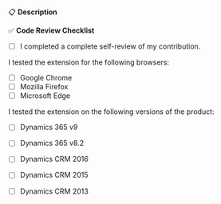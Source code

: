 :clipboard: **Description**

<!-- 
 - Please provide a short description of the proposed changes. 
 - If possible, please add references to the relevant issues, e.g. `Fixes #99`.
 - Please @mention the person or team responsible for reviewing proposed changes. 
-->

:white_check_mark: **Code Review Checklist**

- [ ] I completed a complete self-review of my contribution.

<!--
  Please confirm you have tested the extension on all browsers and on at least one Dynamics version. We encourage testing the changes on as many different environments as possible.
-->

I tested the extension for the following browsers:
  - [ ] Google Chrome
  - [ ] Mozilla Firefox
  - [ ] Microsoft Edge

I tested the extension on the following versions of the product:
 - [ ] Dynamics 365 v9
 - [ ] Dynamics 365 v8.2
 - [ ] Dynamics CRM 2016
 - [ ] Dynamics CRM 2015
 - [ ] Dynamics CRM 2013
 
